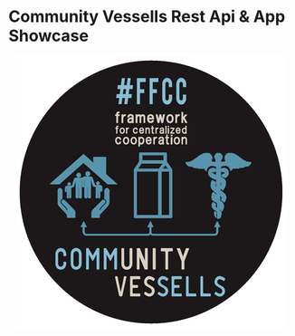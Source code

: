 # Community Vessells Rest Api &amp; App Showcase

<p align="center">
  <img src="src/main/resources/static/img/ffcc(github).png" alt="Community Vessells Logo" />
</p>




